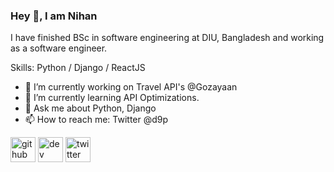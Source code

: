 ### Hey 👋, I am Nihan
I have finished BSc in software engineering at DIU, Bangladesh and working as a software engineer. 

Skills: Python / Django / ReactJS

- 🔭 I’m currently working on Travel API's @Gozayaan 
- 🌱 I’m currently learning API Optimizations.
- 💬 Ask me about Python, Django  
- 📫 How to reach me:  Twitter @d9p 


[<img src='https://cdn.jsdelivr.net/npm/simple-icons@3.0.1/icons/github.svg' alt='github' height='40'>](https://github.com/d1p)  [<img src='https://cdn.jsdelivr.net/npm/simple-icons@3.0.1/icons/dev-dot-to.svg' alt='dev' height='40'>](https://dev.to/d1p) [<img src='https://cdn.jsdelivr.net/npm/simple-icons@3.0.1/icons/twitter.svg' alt='twitter' height='40'>](https://twitter.com/d9p)  
